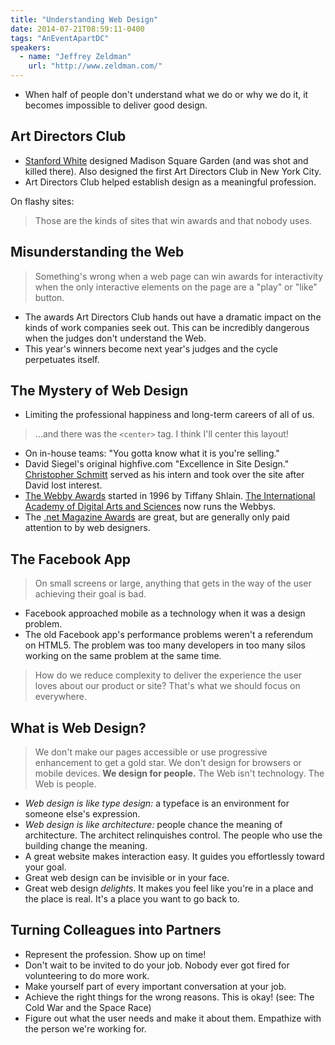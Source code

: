 ```yaml
---
title: "Understanding Web Design"
date: 2014-07-21T08:59:11-0400
tags: "AnEventApartDC"
speakers:
  - name: "Jeffrey Zeldman"
    url: "http://www.zeldman.com/"
---
```


- When half of people don't understand what we do or why we do it, it becomes impossible to deliver good design.


## Art Directors Club

- [Stanford White](http://en.wikipedia.org/wiki/Stanford_White) designed Madison Square Garden (and was shot and killed there). Also designed the first Art Directors Club in New York City.
- Art Directors Club helped establish design as a meaningful profession.

On flashy sites:

> Those are the kinds of sites that win awards and that nobody uses.


## Misunderstanding the Web

> Something's wrong when a web page can win awards for interactivity when the only interactive elements on the page are a "play" or "like" button.

- The awards Art Directors Club hands out have a dramatic impact on the kinds of work companies seek out. This can be incredibly dangerous when the judges don't understand the Web.
- This year's winners become next year's judges and the cycle perpetuates itself.


## The Mystery of Web Design

- Limiting the professional happiness and long-term careers of all of us.

> …and there was the `<center>` tag. I think I'll center this layout!

- On in-house teams: "You gotta know what it is you're selling."
- David Siegel's original highfive.com "Excellence in Site Design." [Christopher Schmitt](http://christopherschmitt.com/) served as his intern and took over the site after David lost interest.
- [The Webby Awards](http://en.wikipedia.org/wiki/Webby_awards) started in 1996 by Tiffany Shlain. [The International Academy of Digital Arts and Sciences](http://en.wikipedia.org/wiki/International_Academy_of_Digital_Arts_and_Sciences) now runs the Webbys.
- The [.net Magazine Awards](https://thenetawards.com/) are great, but are generally only paid attention to by web designers.


## The Facebook App

> On small screens or large, anything that gets in the way of the user achieving their goal is bad.

- Facebook approached mobile as a technology when it was a design problem.
- The old Facebook app's performance problems weren't a referendum on HTML5. The problem was too many developers in too many silos working on the same problem at the same time.

> How do we reduce complexity to deliver the experience the user loves about our product or site? That's what we should focus on everywhere.


## What is Web Design?

> We don't make our pages accessible or use progressive enhancement to get a gold star. We don't design for browsers or mobile devices. **We design for people.** The Web isn't technology. The Web is people.

- _Web design is like type design:_ a typeface is an environment for someone else's expression.
- _Web design is like architecture:_ people chance the meaning of architecture. The architect relinquishes control. The people who use the building change the meaning.
- A great website makes interaction easy. It guides you effortlessly toward your goal.
- Great web design can be invisible or in your face.
- Great web design _delights_. It makes you feel like you're in a place and the place is real. It's a place you want to go back to.


## Turning Colleagues into Partners

- Represent the profession. Show up on time!
- Don't wait to be invited to do your job. Nobody ever got fired for volunteering to do more work.
- Make yourself part of every important conversation at your job.
- Achieve the right things for the wrong reasons. This is okay! (see: The Cold War and the Space Race)
- Figure out what the user needs and make it about them. Empathize with the person we're working for.
